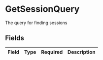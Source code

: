 # GetSessionQuery

The query for finding sessions


## Fields

| Field       | Type        | Required    | Description |
| ----------- | ----------- | ----------- | ----------- |